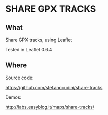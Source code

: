 SHARE GPX TRACKS
============

What
------

Share GPX tracks, using Leaflet

Tested in Leaflet 0.6.4

Where
------

Source code:

https://github.com/stefanocudini/share-tracks

Demos:

http://labs.easyblog.it/maps/share-tracks/

